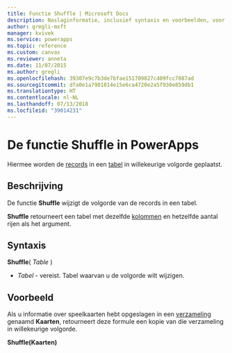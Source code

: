 ```yaml
---
title: Functie Shuffle | Microsoft Docs
description: Naslaginformatie, inclusief syntaxis en voorbeelden, voor de functie Shuffle in PowerApps
author: gregli-msft
manager: kvivek
ms.service: powerapps
ms.topic: reference
ms.custom: canvas
ms.reviewer: anneta
ms.date: 11/07/2015
ms.author: gregli
ms.openlocfilehash: 39307e9c7b3de7bfae151709827c409fcc7087ad
ms.sourcegitcommit: dfa0e1a7981814e15e6ca4720e2a5f930e859db1
ms.translationtype: HT
ms.contentlocale: nl-NL
ms.lasthandoff: 07/13/2018
ms.locfileid: "39014231"
---
```

# <a name="shuffle-function-in-powerapps"></a>De functie Shuffle in PowerApps
Hiermee worden de [records](../working-with-tables.md#records) in een [tabel](../working-with-tables.md) in willekeurige volgorde geplaatst.

## <a name="description"></a>Beschrijving
De functie **Shuffle** wijzigt de volgorde van de records in een tabel.

**Shuffle** retourneert een tabel met dezelfde [kolommen](../working-with-tables.md#columns) en hetzelfde aantal rijen als het argument.

## <a name="syntax"></a>Syntaxis
**Shuffle**( *Table* )

* *Tabel* - vereist.  Tabel waarvan u de volgorde wilt wijzigen.

## <a name="example"></a>Voorbeeld
Als u informatie over speelkaarten hebt opgeslagen in een [verzameling](../working-with-data-sources.md#collections) genaamd **Kaarten**, retourneert deze formule een kopie van die verzameling in willekeurige volgorde.

**Shuffle(Kaarten)**

